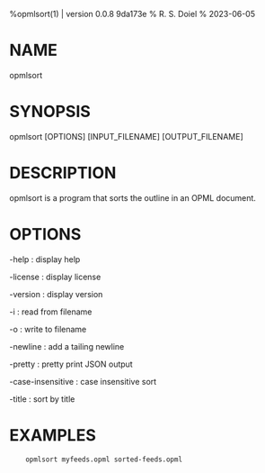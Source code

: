 %opmlsort(1) | version 0.0.8 9da173e
% R. S. Doiel
% 2023-06-05

# NAME

opmlsort

# SYNOPSIS

opmlsort [OPTIONS] [INPUT_FILENAME] [OUTPUT_FILENAME]

# DESCRIPTION

opmlsort is a program that sorts the outline in an OPML document.

# OPTIONS

-help
: display help

-license
: display license

-version
: display version

-i
: read from filename

-o
: write to filename

-newline
: add a tailing newline

-pretty
: pretty print JSON output

-case-insensitive
: case insensitive sort

-title
: sort by title


# EXAMPLES

~~~
    opmlsort myfeeds.opml sorted-feeds.opml
~~~


